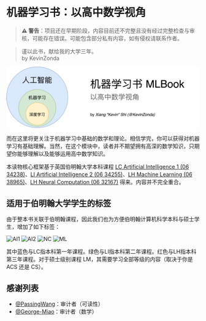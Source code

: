 # 机器学习书：以高中数学视角

> **⚠️ 警告**：项目还在早期阶段，内容目前还不完整且没有经过完整检查与审核，可能存在错误。可能包含部分私有内容，如有侵权请联系作者。

> 谨以此书，献给我的大学三年。  
> by KevinZonda

![](assets/cover.png)

而在这里将更关注于机器学习中基础的数学和理论。相信学完，你可以获得对机器学习有基础理解。当然，在这个模块中，读者并不期望拥有高深的数学知识，只期望你能够理解以及能够运用高中数学知识。

本读物核心框架基于英国伯明翰大学本科课程 [LC Artificial Intelligence 1 (06 34238)](https://program-and-modules-handbook.bham.ac.uk/webhandbooks/WebHandbooks-control-servlet?Action=getModuleDetailsList&pgSubj=06&pgCrse=34238&searchTerm=002022)、[LI Artificial Intelligence 2 (06 34255)](https://program-and-modules-handbook.bham.ac.uk/webhandbooks/WebHandbooks-control-servlet?Action=getModuleDetailsList&pgSubj=06&pgCrse=34255&searchTerm=002022)、[LH Machine Learning (06 38965)](https://program-and-modules-handbook.bham.ac.uk/webhandbooks/WebHandbooks-control-servlet?Action=getModuleDetailsList&pgSubj=06&pgCrse=38965&searchTerm=002023)、[LH Neural Computation (06 32167)](https://program-and-modules-handbook.bham.ac.uk/webhandbooks/WebHandbooks-control-servlet?Action=getModuleDetailsList&pgSubj=06&pgCrse=32167&searchTerm=002022) 得来。内容并不完全重合。


## 适用于伯明翰大学学生的标签

由于整本书关联于伯明翰课程，因此我们也为方便伯明翰计算机科学本科与硕士学生，增加了如下标签：

![AI1](https://img.shields.io/badge/LC-Artificial%20Inteligence%201-blue)
![AI2](https://img.shields.io/badge/LI-Artificial%20Inteligence%202-green)
![NC](https://img.shields.io/badge/LH-Neural%20Compulation-red)
![ML](https://img.shields.io/badge/LH-Machine%20Learning-red)

其中蓝色与LC指本科第一年课程。绿色与LI指本科第二年课程。红色与LH指本科第三年课程。对于硕士级别课程 LM，其需要学习全部等级的内容（取决于你是 ACS 还是 CS）。

## 感谢列表

- [@PassingWang](https://github.com/PassingWang)：审计者（可读性）
- [@George-Miao](https://github.com/George-Miao)：审计者（数学）
